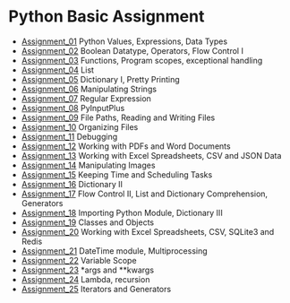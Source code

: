 # Python Basic Assignment
* [Assignment_01](https://github.com/bheemaguli/FullStack/blob/main/Python/1.%20Python%20Basic%20Assignment/Assignment_01.ipynb)
Python Values, Expressions, Data Types
* [Assignment_02](https://github.com/bheemaguli/FullStack/blob/main/Python/1.%20Python%20Basic%20Assignment/Assignment_02.ipynb)
Boolean Datatype, Operators, Flow Control I
* [Assignment_03](https://github.com/bheemaguli/FullStack/blob/main/Python/1.%20Python%20Basic%20Assignment/Assignment_03.ipynb)
Functions, Program scopes, exceptional handling
* [Assignment_04](https://github.com/bheemaguli/FullStack/blob/main/Python/1.%20Python%20Basic%20Assignment/Assignment_04.ipynb)
List
* [Assignment_05](https://github.com/bheemaguli/FullStack/blob/main/Python/1.%20Python%20Basic%20Assignment/Assignment_05.ipynb)
Dictionary I, Pretty Printing
* [Assignment_06](https://github.com/bheemaguli/FullStack/blob/main/Python/1.%20Python%20Basic%20Assignment/Assignment_06.ipynb)
Manipulating Strings
* [Assignment_07](https://github.com/bheemaguli/FullStack/blob/main/Python/1.%20Python%20Basic%20Assignment/Assignment_07.ipynb)
Regular Expression
* [Assignment_08](https://github.com/bheemaguli/FullStack/blob/main/Python/1.%20Python%20Basic%20Assignment/Assignment_08.ipynb)
PyInputPlus
* [Assignment_09](https://github.com/bheemaguli/FullStack/blob/main/Python/1.%20Python%20Basic%20Assignment/Assignment_09.ipynb)
File Paths, Reading and Writing Files
* [Assignment_10](https://github.com/bheemaguli/FullStack/blob/main/Python/1.%20Python%20Basic%20Assignment/Assignment_10.ipynb)
Organizing Files
* [Assignment_11](https://github.com/bheemaguli/FullStack/blob/main/Python/1.%20Python%20Basic%20Assignment/Assignment_11.ipynb)
Debugging
* [Assignment_12](https://github.com/bheemaguli/FullStack/blob/main/Python/1.%20Python%20Basic%20Assignment/Assignment_12.ipynb)
Working with PDFs and Word Documents
* [Assignment_13](https://github.com/bheemaguli/FullStack/blob/main/Python/1.%20Python%20Basic%20Assignment/Assignment_13.ipynb)
Working with Excel Spreadsheets, CSV and JSON Data
* [Assignment_14](https://github.com/bheemaguli/FullStack/blob/main/Python/1.%20Python%20Basic%20Assignment/Assignment_14.ipynb)
Manipulating Images
* [Assignment_15](https://github.com/bheemaguli/FullStack/blob/main/Python/1.%20Python%20Basic%20Assignment/Assignment_15.ipynb)
Keeping Time and Scheduling Tasks
* [Assignment_16](https://github.com/bheemaguli/FullStack/blob/main/Python/1.%20Python%20Basic%20Assignment/Assignment_16.ipynb)
Dictionary II
* [Assignment_17](https://github.com/bheemaguli/FullStack/blob/main/Python/1.%20Python%20Basic%20Assignment/Assignment_17.ipynb)
Flow Control II, List and Dictionary Comprehension, Generators
* [Assignment_18](https://github.com/bheemaguli/FullStack/blob/main/Python/1.%20Python%20Basic%20Assignment/Assignment_18.ipynb)
Importing Python Module, Dictionary III
* [Assignment_19](https://github.com/bheemaguli/FullStack/blob/main/Python/1.%20Python%20Basic%20Assignment/Assignment_19.ipynb)
Classes and Objects
* [Assignment_20](https://github.com/bheemaguli/FullStack/blob/main/Python/1.%20Python%20Basic%20Assignment/Assignment_20.ipynb)
Working with Excel Spreadsheets, CSV, SQLite3 and Redis
* [Assignment_21](https://github.com/bheemaguli/FullStack/blob/main/Python/1.%20Python%20Basic%20Assignment/Assignment_21.ipynb)
DateTime module, Multiprocessing
* [Assignment_22](https://github.com/bheemaguli/FullStack/blob/main/Python/1.%20Python%20Basic%20Assignment/Assignment_22.ipynb)
Variable Scope
* [Assignment_23](https://github.com/bheemaguli/FullStack/blob/main/Python/1.%20Python%20Basic%20Assignment/Assignment_23.ipynb)
*args and **kwargs
* [Assignment_24](https://github.com/bheemaguli/FullStack/blob/main/Python/1.%20Python%20Basic%20Assignment/Assignment_24.ipynb)
Lambda, recursion
* [Assignment_25](https://github.com/bheemaguli/FullStack/blob/main/Python/1.%20Python%20Basic%20Assignment/Assignment_25.ipynb)
Iterators and Generators